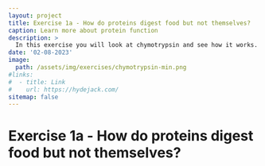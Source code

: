 ```yaml
---
layout: project
title: Exercise 1a - How do proteins digest food but not themselves?
caption: Learn more about protein function
description: >
  In this exercise you will look at chymotrypsin and see how it works.
date: '02-08-2023'
image: 
  path: /assets/img/exercises/chymotrypsin-min.png
#links:
#  - title: Link
#    url: https://hydejack.com/
sitemap: false
---
```


# Exercise 1a - How do proteins digest food but not themselves?

